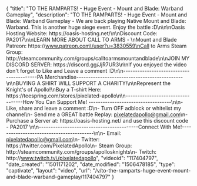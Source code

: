 {
    "title": "TO THE RAMPARTS! - Huge Event - Mount and Blade: Warband Gameplay",
    "description": "TO THE RAMPARTS! - Huge Event - Mount and Blade: Warband Gameplay - We are back playing Native Mount and Blade: Warband. This is another huge siege event. Enjoy the battle :D\n\n\nOasis Hosting Website: https:\/\/oasis-hosting.net\/\n\nDiscount Code: PA2017\n\nLEARN MORE ABOUT CALL TO ARMS - \nMount and Blade Patreon: https:\/\/www.patreon.com\/user?u=3830559\nCall to Arms Steam Group: http:\/\/steamcommunity.com\/groups\/calltoarmsmountandblade\n\nJOIN MY DISCORD SERVER: https:\/\/discord.gg\/JjR7UR3\n\nIf you enjoyed the video don't forget to Like and Leave a comment :D\n\n-----------------------------------------PA Merchandise---------------------------------------------\n\nBUYING A SHIRT WILL SUPPORT A CHARITY!\n\nRepresent the Knight's of Apollo!\nBuy a T-shirt Here: https:\/\/teespring.com\/stores\/pixelated-apollo\n\n----------------------------------How You Can Support Me! -----------------------------------\n\n- Like, share and leave a comment :D\n- Turn OFF adblock or whitelist my channel\n- Send me a GREAT battle Replay: pixelatedapollo@gmail.com\n- Purchase a Server at: https:\/\/oasis-hosting.net\/ and use this discount code - PA2017 \n\n------------------------------------------Connect With Me!-----------------------------------------\n\n- Email: pixelatedapollo@gmail.com\n- Twitter: https:\/\/twitter.com\/PixelatedApollo\n- Steam Group:  http:\/\/steamcommunity.com\/groups\/apollosknights\n- Twitch: http:\/\/www.twitch.tv\/pixelatedapollo",
    "videoid": "117404797",
    "date_created": "1501171202",
    "date_modified": "1506478185",
    "type": "captivate",
    "layout": "video",
    "url": "\/v\/to-the-ramparts-huge-event-mount-and-blade-warband-gameplay\/117404797"
}